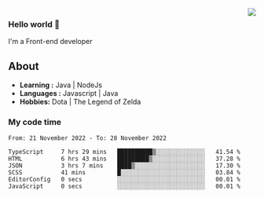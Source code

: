 <img align='right' src="https://github-readme-stats.vercel.app/api?username=jumodada&show_icons=true&theme=vue">

### Hello world 👋

I'm a Front-end developer 
    
## About
-  **Learning :** Java | NodeJs
-  **Languages :** Javascript | Java
-  **Hobbies:** Dota | The Legend of Zelda

### My code time

<!--START_SECTION:waka-->

```text
From: 21 November 2022 - To: 28 November 2022

TypeScript     7 hrs 29 mins   ██████████▒░░░░░░░░░░░░░░   41.54 %
HTML           6 hrs 43 mins   █████████▒░░░░░░░░░░░░░░░   37.28 %
JSON           3 hrs 7 mins    ████▒░░░░░░░░░░░░░░░░░░░░   17.30 %
SCSS           41 mins         █░░░░░░░░░░░░░░░░░░░░░░░░   03.84 %
EditorConfig   0 secs          ░░░░░░░░░░░░░░░░░░░░░░░░░   00.01 %
JavaScript     0 secs          ░░░░░░░░░░░░░░░░░░░░░░░░░   00.01 %
```

<!--END_SECTION:waka-->
